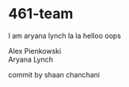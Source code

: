 # 461-team

I am aryana lynch la la 
helloo oops  

Alex Pienkowski  
Aryana Lynch


commit by shaan chanchani



